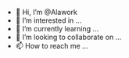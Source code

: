 - 👋 Hi, I’m @Alawork
- 👀 I’m interested in ...
- 🌱 I’m currently learning ...
- 💞️ I’m looking to collaborate on ...
- 📫 How to reach me ...

<!---
Alawork/Alawork is a ✨ special ✨ repository because its `README.md` (this file) appears on your GitHub profile.
You can click the Preview link to take a look at your changes.
--->
